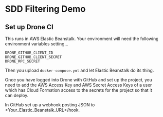 # SDD Filtering Demo

## Set up Drone CI

This runs in AWS Elastic Beanstalk. Your environment will need the following environment variables setting...

    DRONE_GITHUB_CLIENT_ID
    DRONE_GITHUB_CLIENT_SECRET
    DRONE_RPC_SECRET

Then you upload `docker-compose.yml` and let Elastic Beanstalk do its thing.

Once you have logged into Drone with GitHub and set up the project, you need to add the AWS Access Key and AWS Secret Access Keys of a user which has Cloud Formation access to the secrets for the project so that it can deploy.

In GitHub set up a webhook posting JSON to <Your_Elastic_Beanstalk_URL>/hook.
